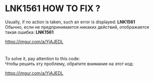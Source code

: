 # LNK1561 HOW TO FIX ?

Usually, if no action is taken, such an error is displayed: **LNK1561**      
Обычно, если не предпринимается никаких действий, отображается такая ошибка: **LNK1561**      

https://imgur.com/a/YjAJEDL

#

To solve it, pay attention to this code:  
Чтобы решить эту проблему, обратите внимание на этот код:  

https://imgur.com/a/YjAJEDL
